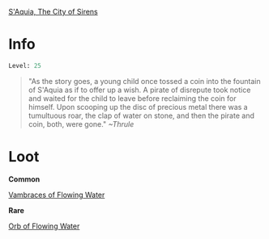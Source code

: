 <!-- TITLE: S'Aquia Fountain Spirit -->
[S'Aquia, The City of Sirens](saquia)

# Info

```perl
Level: 25
```
> "As the story goes, a young child once tossed a coin into the fountain of S'Aquia as if to offer up a wish.  A pirate of disrepute took notice and waited for the child to leave before reclaiming the coin for himself.  Upon scooping up the disc of precious metal there was a tumultuous roar, the clap of water on stone, and then the pirate and coin, both, were gone."
> *~Thrule*


# Loot

**Common**

[Vambraces of Flowing Water](vambraces-of-flowing-water)

**Rare**

[Orb of Flowing Water](orb-of-flowing-water)